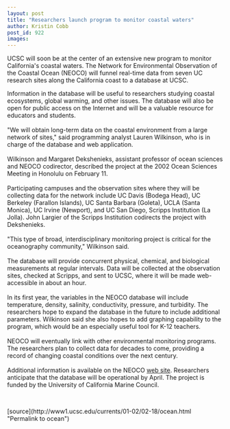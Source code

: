 ```yaml
---
layout: post
title: "Researchers launch program to monitor coastal waters"
author: Kristin Cobb
post_id: 922
images:
---
```


<p>
  UCSC will soon be at the center of an extensive new program to monitor California's coastal waters. The Network for Environmental Observation of the Coastal Ocean (NEOCO) will funnel real-time data from seven UC research sites along the California coast to a database at UCSC.
</p>Information in the database will be useful to researchers studying coastal ecosystems, global warming, and other issues. The database will also be open for public access on the Internet and will be a valuable resource for educators and students.<br>
<br>
"We will obtain long-term data on the coastal environment from a large network of sites," said programming analyst Lauren Wilkinson, who is in charge of the database and web application.<br>
<br>
Wilkinson and Margaret Dekshenieks, assistant professor of ocean sciences and NEOCO codirector, described the project at the 2002 Ocean Sciences Meeting in Honolulu on February 11.<br>
<br>
Participating campuses and the observation sites where they will be collecting data for the network include UC Davis (Bodega Head), UC Berkeley (Farallon Islands), UC Santa Barbara (Goleta), UCLA (Santa Monica), UC Irvine (Newport), and UC San Diego, Scripps Institution (La Jolla). John Largier of the Scripps Institution codirects the project with Dekshenieks.<br>
<br>
"This type of broad, interdisciplinary monitoring project is critical for the oceanography community," Wilkinson said.<br>
<br>
The database will provide concurrent physical, chemical, and biological measurements at regular intervals. Data will be collected at the observation sites, checked at Scripps, and sent to UCSC, where it will be made web-accessible in about an hour.<br>
<br>
In its first year, the variables in the NEOCO database will include temperature, density, salinity, conductivity, pressure, and turbidity. The researchers hope to expand the database in the future to include additional parameters. Wilkinson said she also hopes to add graphing capability to the program, which would be an especially useful tool for K-12 teachers.<br>
<br>
NEOCO will eventually link with other environmental monitoring programs. The researchers plan to collect data for decades to come, providing a record of changing coastal conditions over the next century.<br>
<br>
Additional information is available on the NEOCO <a href="http://es.ucsc.edu/~neoco">web site</a>. Researchers anticipate that the database will be operational by April. The project is funded by the University of California Marine Council.
<p>
  <br>

</p>
<p>

</p>
[source](http://www1.ucsc.edu/currents/01-02/02-18/ocean.html "Permalink to ocean")

